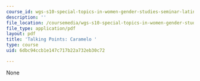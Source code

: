 ```yaml
---
course_id: wgs-s10-special-topics-in-women-gender-studies-seminar-latina-womens-voices-spring-2010
description: ''
file_location: /coursemedia/wgs-s10-special-topics-in-women-gender-studies-seminar-latina-womens-voices-spring-2010/6dbc94ccb1e147c717b22a732eb30c72_MITWGS_S10S10_tp1_caramelo.pdf
file_type: application/pdf
layout: pdf
title: 'Talking Points: Caramelo '
type: course
uid: 6dbc94ccb1e147c717b22a732eb30c72

---
```

None